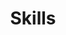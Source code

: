 ---
widget: featurette # As of v5.8-dev, 'featurette' is renamed 'features'
headless: true  # This file represents a page section.

# Put Your Section Options Here (title, background, etc.) ...
title: Skills
subtitle:
weight: 15 # The position of section on page

# Showcase personal skills or business features.
# Add/remove as many `feature` blocks below as you like.
# For available icons, see: https://wowchemy.com/docs/page-builder/#icons
feature:

  - icon: computer
    icon_pack: fab
    name: Java
    description: 90%

  - icon: laptop-code
    icon_pack: fab
    name: Spring
    description: 80%

  - icon: github
    icon_pack: fab
    name: github
    description: 70%

---